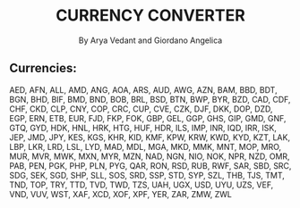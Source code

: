 <h1 align="center">
    CURRENCY CONVERTER
</h1>
<p align="center">
    By Arya Vedant and Giordano Angelica </p>
</p>

## Currencies: 

AED, AFN, ALL, AMD, ANG, AOA, ARS, AUD, AWG, AZN, BAM, BBD, BDT, BGN, BHD, BIF, BMD, BND, BOB, BRL, BSD, BTN, BWP, BYR, BZD, CAD, CDF, CHF, CKD, CLP, CNY, COP, CRC, CUP, CVE, CZK, DJF, DKK, DOP, DZD, EGP, ERN, ETB, EUR, FJD, FKP, FOK, GBP, GEL, GGP, GHS, GIP, GMD, GNF,  GTQ, GYD, HDK, HNL, HRK, HTG, HUF, HDR, ILS, IMP, INR, IQD, IRR, ISK, JEP, JMD, JPY, KES, KGS, KHR, KID, KMF, KPW, KRW, KWD, KYD, KZT, LAK, LBP, LKR, LRD, LSL, LYD, MAD, MDL, MGA, MKD, MMK, MNT, MOP, MRO, MUR, MVR, MWK, MXN, MYR, MZN, NAD, NGN, NIO, NOK, NPR, NZD, OMR, PAB, PEN, PGK, PHP, PLN, PYG, QAR, RON, RSD, RUB, RWF, SAR, SBD, SRC, SDG, SEK, SGD, SHP, SLL, SOS, SRD, SSP, STD, SYP, SZL, THB, TJS, TMT, TND, TOP, TRY, TTD, TVD, TWD, TZS, UAH, UGX, USD, UYU, UZS, VEF, VND, VUV, WST, XAF, XCD, XOF, XPF, YER, ZAR, ZMW, ZWL
